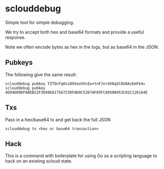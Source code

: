 # sclouddebug

Simple tool for simple debugging.

We try to accept both hex and base64 formats and provide a useful response.

Note we often encode bytes as hex in the logs, but as base64 in the JSON.

## Pubkeys

The following give the same result:

```
sclouddebug pubkey TZTQnfqOsi89SeoXVnIw+tnFJnr4X8qVC0U8AsEmFk4=
sclouddebug pubkey 4D94D09DFA8EB22F3D49EA17567230FAD9C5267AF85FCA950B453C02C126164E
```

## Txs

Pass in a hex/base64 tx and get back the full JSON

```
sclouddebug tx <hex or base64 transaction>
```

## Hack

This is a command with boilerplate for using Go as a scripting language to hack
on an existing scloud state.

